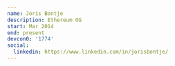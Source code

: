 ```yaml
---
name: Joris Bontje
description: Ethereum OG
start: Mar 2014
end: present
devcon0: '1774'
social:
  linkedin: https://www.linkedin.com/in/jorisbontje/
---
```


